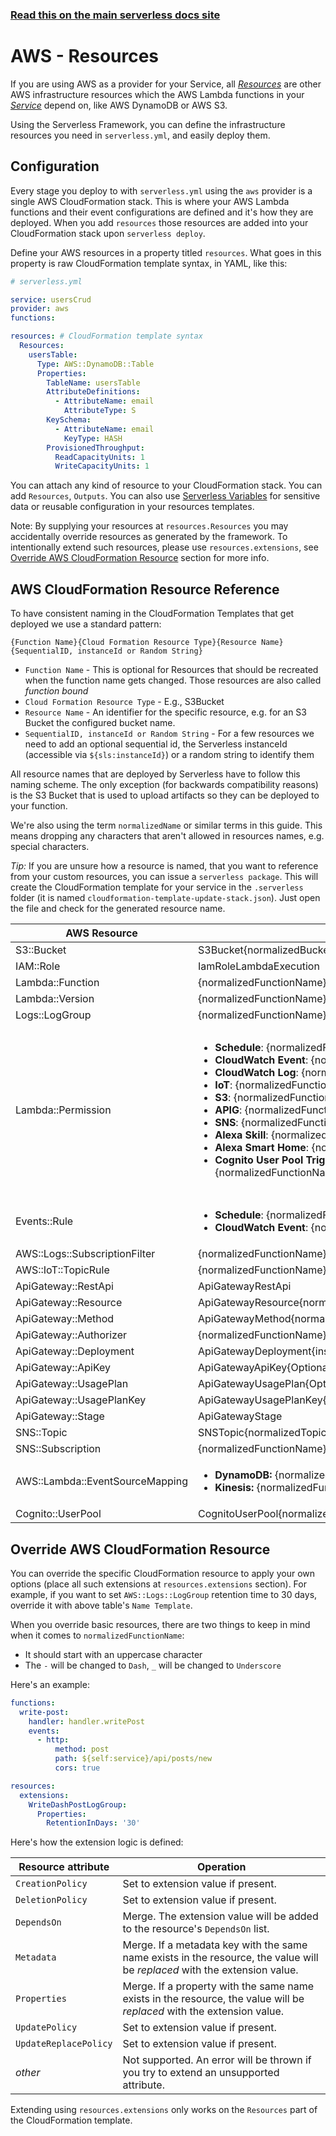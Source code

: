 <!--
title: Serverless Framework - AWS Lambda Guide - AWS Infrastructure Resources
menuText: Resources
menuOrder: 8
description: How to deploy and manage AWS infrastructure to use with your AWS Lambda functions with the Serverless Framework
layout: Doc
-->

<!-- DOCS-SITE-LINK:START automatically generated  -->

### [Read this on the main serverless docs site](https://www.serverless.com/framework/docs/providers/aws/guide/resources)

<!-- DOCS-SITE-LINK:END -->

# AWS - Resources

If you are using AWS as a provider for your Service, all [_Resources_](./intro.md#resources) are other AWS infrastructure resources which the AWS Lambda functions in your [_Service_](./intro.md#services) depend on, like AWS DynamoDB or AWS S3.

Using the Serverless Framework, you can define the infrastructure resources you need in `serverless.yml`, and easily deploy them.

## Configuration

Every stage you deploy to with `serverless.yml` using the `aws` provider is a single AWS CloudFormation stack. This is where your AWS Lambda functions and their event configurations are defined and it's how they are deployed. When you add `resources` those resources are added into your CloudFormation stack upon `serverless deploy`.

Define your AWS resources in a property titled `resources`. What goes in this property is raw CloudFormation template syntax, in YAML, like this:

```yml
# serverless.yml

service: usersCrud
provider: aws
functions:

resources: # CloudFormation template syntax
  Resources:
    usersTable:
      Type: AWS::DynamoDB::Table
      Properties:
        TableName: usersTable
        AttributeDefinitions:
          - AttributeName: email
            AttributeType: S
        KeySchema:
          - AttributeName: email
            KeyType: HASH
        ProvisionedThroughput:
          ReadCapacityUnits: 1
          WriteCapacityUnits: 1
```

You can attach any kind of resource to your CloudFormation stack. You can add `Resources`, `Outputs`. You can also use [Serverless Variables](./variables.md) for sensitive data or reusable configuration in your resources templates.

Note: By supplying your resources at `resources.Resources` you may accidentally override resources as generated by the framework. To intentionally extend such resources, please use `resources.extensions`, see [Override AWS CloudFormation Resource](#override-aws-cloudformation-resource) section for more info.

## AWS CloudFormation Resource Reference

To have consistent naming in the CloudFormation Templates that get deployed we use a standard pattern:

`{Function Name}{Cloud Formation Resource Type}{Resource Name}{SequentialID, instanceId or Random String}`

- `Function Name` - This is optional for Resources that should be recreated when the function name gets changed. Those resources are also called _function bound_
- `Cloud Formation Resource Type` - E.g., S3Bucket
- `Resource Name` - An identifier for the specific resource, e.g. for an S3 Bucket the configured bucket name.
- `SequentialID, instanceId or Random String` - For a few resources we need to add an optional sequential id, the Serverless instanceId (accessible via `${sls:instanceId}`) or a random string to identify them

All resource names that are deployed by Serverless have to follow this naming scheme. The only exception (for backwards compatibility reasons) is the S3 Bucket that is used to upload artifacts so they can be deployed to your function.

We're also using the term `normalizedName` or similar terms in this guide. This means dropping any characters that aren't allowed in resources names, e.g. special characters.

_Tip:_
If you are unsure how a resource is named, that you want to reference from your custom resources, you can issue a `serverless package`. This will create the CloudFormation template for your service in the `.serverless` folder (it is named `cloudformation-template-update-stack.json`). Just open the file and check for the generated resource name.

| AWS Resource                    | Name Template                                                                                                                                                                                                                                                                                                                                                                                                                                                                                                                                                                                                                                                                                                                                                                                                                                                                                                                                                              | Example                                                                                                                                                                                                                                                                                                                                                                                                                                                                                                                                                                                                                                                                                          |
| ------------------------------- | -------------------------------------------------------------------------------------------------------------------------------------------------------------------------------------------------------------------------------------------------------------------------------------------------------------------------------------------------------------------------------------------------------------------------------------------------------------------------------------------------------------------------------------------------------------------------------------------------------------------------------------------------------------------------------------------------------------------------------------------------------------------------------------------------------------------------------------------------------------------------------------------------------------------------------------------------------------------------- | ------------------------------------------------------------------------------------------------------------------------------------------------------------------------------------------------------------------------------------------------------------------------------------------------------------------------------------------------------------------------------------------------------------------------------------------------------------------------------------------------------------------------------------------------------------------------------------------------------------------------------------------------------------------------------------------------ |
| S3::Bucket                      | S3Bucket{normalizedBucketName}                                                                                                                                                                                                                                                                                                                                                                                                                                                                                                                                                                                                                                                                                                                                                                                                                                                                                                                                             | S3BucketMybucket                                                                                                                                                                                                                                                                                                                                                                                                                                                                                                                                                                                                                                                                                 |
| IAM::Role                       | IamRoleLambdaExecution                                                                                                                                                                                                                                                                                                                                                                                                                                                                                                                                                                                                                                                                                                                                                                                                                                                                                                                                                     | IamRoleLambdaExecution                                                                                                                                                                                                                                                                                                                                                                                                                                                                                                                                                                                                                                                                           |
| Lambda::Function                | {normalizedFunctionName}LambdaFunction                                                                                                                                                                                                                                                                                                                                                                                                                                                                                                                                                                                                                                                                                                                                                                                                                                                                                                                                     | HelloLambdaFunction                                                                                                                                                                                                                                                                                                                                                                                                                                                                                                                                                                                                                                                                              |
| Lambda::Version                 | {normalizedFunctionName}LambdaVersion{sha256}                                                                                                                                                                                                                                                                                                                                                                                                                                                                                                                                                                                                                                                                                                                                                                                                                                                                                                                              | HelloLambdaVersionr3pgoTvv1xT4E4NiCL6JG02fl6vIyi7OS1aW0FwAI                                                                                                                                                                                                                                                                                                                                                                                                                                                                                                                                                                                                                                      |
| Logs::LogGroup                  | {normalizedFunctionName}LogGroup                                                                                                                                                                                                                                                                                                                                                                                                                                                                                                                                                                                                                                                                                                                                                                                                                                                                                                                                           | HelloLogGroup                                                                                                                                                                                                                                                                                                                                                                                                                                                                                                                                                                                                                                                                                    |
| Lambda::Permission              | <ul><li>**Schedule**: {normalizedFunctionName}LambdaPermissionEventsRuleSchedule{index}</li><li>**CloudWatch Event**: {normalizedFunctionName}LambdaPermissionEventsRuleCloudWatchEvent{index}</li><li>**CloudWatch Log**: {normalizedFunctionName}LambdaPermissionLogsSubscriptionFilterCloudWatchLog{index}</li><li>**IoT**: {normalizedFunctionName}LambdaPermissionIotTopicRule{index} </li><li>**S3**: {normalizedFunctionName}LambdaPermission{normalizedBucketName}S3</li><li>**APIG**: {normalizedFunctionName}LambdaPermissionApiGateway</li><li>**SNS**: {normalizedFunctionName}LambdaPermission{normalizedTopicName}SNS</li><li>**Alexa Skill**: {normalizedFunctionName}LambdaPermissionAlexaSkill</li><li>**Alexa Smart Home**: {normalizedFunctionName}LambdaPermissionAlexaSmartHome{index}</li><li>**Cognito User Pool Trigger Source**: {normalizedFunctionName}LambdaPermissionCognitoUserPool{normalizedPoolId}TriggerSource{triggerSource}</li> </ul> | <ul><li>**Schedule**: HelloLambdaPermissionEventsRuleSchedule1</li><li>**CloudWatch Event**: HelloLambdaPermissionEventsRuleCloudWatchEvent1</li><li>**CloudWatch Log**: HelloLambdaPermissionLogsSubscriptionFilterCloudWatchLog1</li><li>**IoT**: HelloLambdaPermissionIotTopicRule1 </li><li>**S3**: HelloLambdaPermissionBucketS3</li><li>**APIG**: HelloLambdaPermissionApiGateway</li><li>**SNS**: HelloLambdaPermissionTopicSNS</li><li>**Alexa Skill**: HelloLambdaPermissionAlexaSkill</li><li>**Alexa Smart Home**: HelloLambdaPermissionAlexaSmartHome1</li><li>**Cognito User Pool Trigger Source**: HelloLambdaPermissionCognitoUserPoolMyPoolTriggerSourceCustomMessage</li> </ul> |
| Events::Rule                    | <ul><li>**Schedule**: {normalizedFunctionName}EventsRuleSchedule{SequentialID}</li><li>**CloudWatch Event**: {normalizedFunctionName}EventsRuleCloudWatchEvent{SequentialID}</li> </ul>                                                                                                                                                                                                                                                                                                                                                                                                                                                                                                                                                                                                                                                                                                                                                                                    | <ul><li>**Schedule**: HelloEventsRuleSchedule1</li><li>**CloudWatch Event**: HelloEventsRuleCloudWatchEvent1</li></ul>                                                                                                                                                                                                                                                                                                                                                                                                                                                                                                                                                                           |
| AWS::Logs::SubscriptionFilter   | {normalizedFunctionName}LogsSubscriptionFilterCloudWatchLog{SequentialID}                                                                                                                                                                                                                                                                                                                                                                                                                                                                                                                                                                                                                                                                                                                                                                                                                                                                                                  | HelloLogsSubscriptionFilterCloudWatchLog1                                                                                                                                                                                                                                                                                                                                                                                                                                                                                                                                                                                                                                                        |
| AWS::IoT::TopicRule             | {normalizedFunctionName}IotTopicRule{SequentialID}                                                                                                                                                                                                                                                                                                                                                                                                                                                                                                                                                                                                                                                                                                                                                                                                                                                                                                                         | HelloIotTopicRule1                                                                                                                                                                                                                                                                                                                                                                                                                                                                                                                                                                                                                                                                               |
| ApiGateway::RestApi             | ApiGatewayRestApi                                                                                                                                                                                                                                                                                                                                                                                                                                                                                                                                                                                                                                                                                                                                                                                                                                                                                                                                                          | ApiGatewayRestApi                                                                                                                                                                                                                                                                                                                                                                                                                                                                                                                                                                                                                                                                                |
| ApiGateway::Resource            | ApiGatewayResource{normalizedPath}                                                                                                                                                                                                                                                                                                                                                                                                                                                                                                                                                                                                                                                                                                                                                                                                                                                                                                                                         | ApiGatewayResourceUsers                                                                                                                                                                                                                                                                                                                                                                                                                                                                                                                                                                                                                                                                          |
| ApiGateway::Method              | ApiGatewayMethod{normalizedPath}{normalizedMethod}                                                                                                                                                                                                                                                                                                                                                                                                                                                                                                                                                                                                                                                                                                                                                                                                                                                                                                                         | ApiGatewayMethodUsersGet                                                                                                                                                                                                                                                                                                                                                                                                                                                                                                                                                                                                                                                                         |
| ApiGateway::Authorizer          | {normalizedFunctionName}ApiGatewayAuthorizer                                                                                                                                                                                                                                                                                                                                                                                                                                                                                                                                                                                                                                                                                                                                                                                                                                                                                                                               | HelloApiGatewayAuthorizer                                                                                                                                                                                                                                                                                                                                                                                                                                                                                                                                                                                                                                                                        |
| ApiGateway::Deployment          | ApiGatewayDeployment{instanceId}                                                                                                                                                                                                                                                                                                                                                                                                                                                                                                                                                                                                                                                                                                                                                                                                                                                                                                                                           | ApiGatewayDeployment12356789                                                                                                                                                                                                                                                                                                                                                                                                                                                                                                                                                                                                                                                                     |
| ApiGateway::ApiKey              | ApiGatewayApiKey{OptionalNormalizedName}{SequentialID}                                                                                                                                                                                                                                                                                                                                                                                                                                                                                                                                                                                                                                                                                                                                                                                                                                                                                                                     | ApiGatewayApiKeyFree1                                                                                                                                                                                                                                                                                                                                                                                                                                                                                                                                                                                                                                                                            |
| ApiGateway::UsagePlan           | ApiGatewayUsagePlan{OptionalNormalizedName}                                                                                                                                                                                                                                                                                                                                                                                                                                                                                                                                                                                                                                                                                                                                                                                                                                                                                                                                | ApiGatewayUsagePlanFree                                                                                                                                                                                                                                                                                                                                                                                                                                                                                                                                                                                                                                                                          |
| ApiGateway::UsagePlanKey        | ApiGatewayUsagePlanKey{OptionalNormalizedName}{SequentialID}                                                                                                                                                                                                                                                                                                                                                                                                                                                                                                                                                                                                                                                                                                                                                                                                                                                                                                               | ApiGatewayUsagePlanKeyFree1                                                                                                                                                                                                                                                                                                                                                                                                                                                                                                                                                                                                                                                                      |
| ApiGateway::Stage               | ApiGatewayStage                                                                                                                                                                                                                                                                                                                                                                                                                                                                                                                                                                                                                                                                                                                                                                                                                                                                                                                                                            | ApiGatewayStage                                                                                                                                                                                                                                                                                                                                                                                                                                                                                                                                                                                                                                                                                  |
| SNS::Topic                      | SNSTopic{normalizedTopicName}                                                                                                                                                                                                                                                                                                                                                                                                                                                                                                                                                                                                                                                                                                                                                                                                                                                                                                                                              | SNSTopicSometopic                                                                                                                                                                                                                                                                                                                                                                                                                                                                                                                                                                                                                                                                                |
| SNS::Subscription               | {normalizedFunctionName}SnsSubscription{normalizedTopicName}                                                                                                                                                                                                                                                                                                                                                                                                                                                                                                                                                                                                                                                                                                                                                                                                                                                                                                               | HelloSnsSubscriptionSomeTopic                                                                                                                                                                                                                                                                                                                                                                                                                                                                                                                                                                                                                                                                    |
| AWS::Lambda::EventSourceMapping | <ul><li>**DynamoDB:** {normalizedFunctionName}EventSourceMappingDynamodb{tableName}</li><li>**Kinesis:** {normalizedFunctionName}EventSourceMappingKinesis{streamName}</li></ul>                                                                                                                                                                                                                                                                                                                                                                                                                                                                                                                                                                                                                                                                                                                                                                                           | <ul><li>**DynamoDB:** HelloLambdaEventSourceMappingDynamodbUsers</li><li>**Kinesis:** HelloLambdaEventSourceMappingKinesisMystream</li></ul>                                                                                                                                                                                                                                                                                                                                                                                                                                                                                                                                                     |
| Cognito::UserPool               | CognitoUserPool{normalizedPoolId}                                                                                                                                                                                                                                                                                                                                                                                                                                                                                                                                                                                                                                                                                                                                                                                                                                                                                                                                          | CognitoUserPoolPoolId                                                                                                                                                                                                                                                                                                                                                                                                                                                                                                                                                                                                                                                                            |

## Override AWS CloudFormation Resource

You can override the specific CloudFormation resource to apply your own options (place all such extensions at `resources.extensions` section). For example, if you want to set `AWS::Logs::LogGroup` retention time to 30 days, override it with above table's `Name Template`.

When you override basic resources, there are two things to keep in mind when it comes to `normalizedFunctionName`:

- It should start with an uppercase character
- The `-` will be changed to `Dash`, `_` will be changed to `Underscore`

Here's an example:

```yml
functions:
  write-post:
    handler: handler.writePost
    events:
      - http:
          method: post
          path: ${self:service}/api/posts/new
          cors: true

resources:
  extensions:
    WriteDashPostLogGroup:
      Properties:
        RetentionInDays: '30'
```

Here's how the extension logic is defined:

| Resource attribute    | Operation                                                                                                                  |
| --------------------- | -------------------------------------------------------------------------------------------------------------------------- |
| `CreationPolicy`      | Set to extension value if present.                                                                                         |
| `DeletionPolicy`      | Set to extension value if present.                                                                                         |
| `DependsOn`           | Merge. The extension value will be added to the resource's `DependsOn` list.                                               |
| `Metadata`            | Merge. If a metadata key with the same name exists in the resource, the value will be _replaced_ with the extension value. |
| `Properties`          | Merge. If a property with the same name exists in the resource, the value will be _replaced_ with the extension value.     |
| `UpdatePolicy`        | Set to extension value if present.                                                                                         |
| `UpdateReplacePolicy` | Set to extension value if present.                                                                                         |
| _other_               | Not supported. An error will be thrown if you try to extend an unsupported attribute.                                      |

Extending using `resources.extensions` only works on the `Resources` part of the CloudFormation template.
